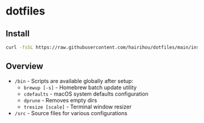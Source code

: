 # dotfiles

## Install

```zsh
curl -fsSL https://raw.githubusercontent.com/hairihou/dotfiles/main/install.sh | sh
```

## Overview

- `/bin` - Scripts are available globally after setup:
  - `brewup [-s]` - Homebrew batch update utility
  - `cdefaults` - macOS system defaults configuration
  - `dprune` - Removes empty dirs
  - `tresize [scale]` - Terminal window resizer
- `/src` - Source files for various configurations

<!--
``````````````````````````````````````````````````
``````````````````````````````````````````````````
``````````````````````````````````````````````````
`````` `` `` `` `` `` `` `` `` `` `` `` `` `` ````
`` ``````````````````````````````````````````` ```
```````` `` `` ```` ````` ``` `` `` `` `` `````` `
```` ``````````` ````  `` ````````````````` ``````
`````` `````` ````` g "(g"(+N g``` ```` ````` ````
```````` `` `````J N<(m1J?Y(gT?B(J``` ```` ```` ``
`` ` ``````````M-"<.v".gNJYY.e"MTTN,``````````````
``````` ```` `.H-&k=?TN..(MdBza.WHMN,`` ``` `` ```
````` ``` ````X<VU~~~_~(HJMHQ9<+WkyWN.``` ````````
`````````````.M<~  gm  _+H19<wMM+1WWR<````````` ``
`` ``` ``` (QMY`   MM   (UzX1pmzW@HXHE.` `` ``````
````````````?7(...  -  ~(ACwmWTWAAdMN#=`````` `` `
```` `` ```````~!+~    `~(7H7bHNHTMHNK```` ```````
`` `````` ```````Ml~~.-.~~~_77UUUWMkHe`` ````` ```
``````````` `````MllzzW~(+m++k~:(zW#=``````` `````
`````` `````_((+XHHHMMpWHHMMMpWHHHMXk(~```````````
```` ``` ```` `   < ! <<<<<! <<  ` `  `` `` `` ``
`````````` ```````````````````````````````````````
``````` ````````````````````````````````` ``` ````
``` ```````` ````````````````````````` ```````` ``
`````` `` ```` ```````````````````` `````` ```````
```````````````` `` ```````` `` ``````` ```` `````
`` ```` ``` ````````` `` ```````` `` ```````` `` `
-->

<!-- https://user-images.githubusercontent.com/38448411/120893176-d64b3800-c64c-11eb-827e-2d0f96f3088b.jpeg -->
<!-- T8pcHI1j -->
